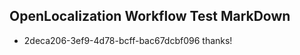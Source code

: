 ## OpenLocalization Workflow Test MarkDown
* 2deca206-3ef9-4d78-bcff-bac67dcbf096 
thanks!<!--HONumber=Mar16_HO3-->

